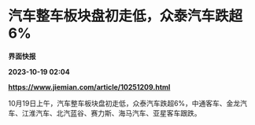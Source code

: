 # 汽车整车板块盘初走低，众泰汽车跌超6%
**界面快报**

**2023-10-19 02:04**

**https://www.jiemian.com/article/10251209.html**

10月19日上午，汽车整车板块盘初走低，众泰汽车跌超6%，中通客车、金龙汽车、江淮汽车、北汽蓝谷、赛力斯、海马汽车、亚星客车跟跌。